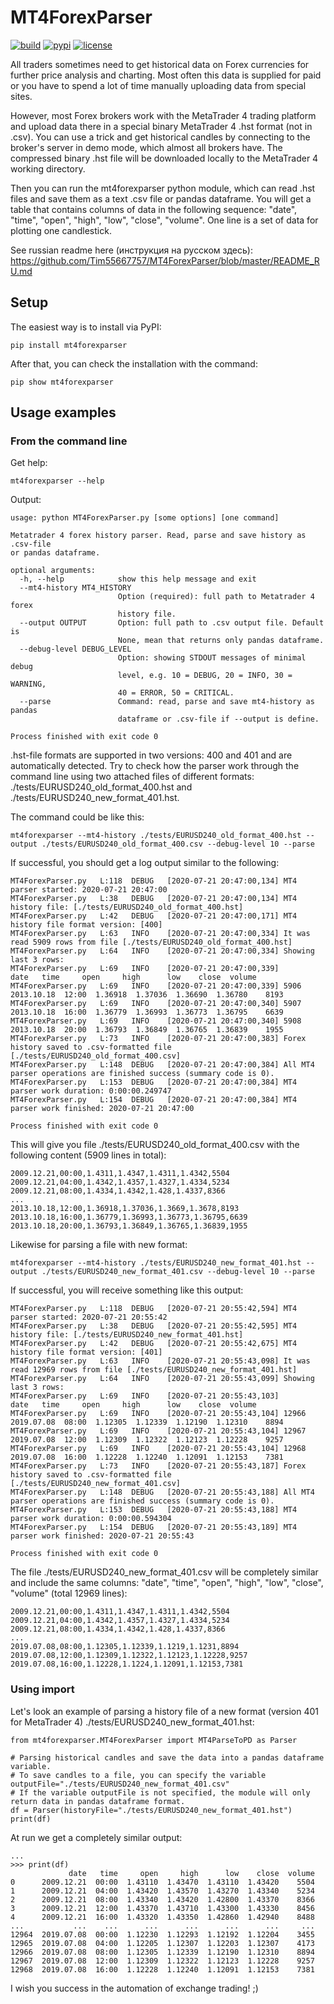 # MT4ForexParser

[![build](https://travis-ci.org/Tim55667757/MT4ForexParser.svg)](https://travis-ci.org/Tim55667757/MT4ForexParser)
[![pypi](https://img.shields.io/pypi/v/MT4ForexParser.svg)](https://pypi.python.org/pypi/MT4ForexParser)
[![license](https://img.shields.io/pypi/l/MT4ForexParser.svg)](https://github.com/Tim55667757/MT4ForexParser/blob/master/LICENSE)

All traders sometimes need to get historical data on Forex currencies for further price analysis and charting. Most often this data is supplied for paid or you have to spend a lot of time manually uploading data from special sites.

However, most Forex brokers work with the MetaTrader 4 trading platform and upload data there in a special binary MetaTrader 4 .hst format (not in .csv). You can use a trick and get historical candles by connecting to the broker's server in demo mode, which almost all brokers have. The compressed binary .hst file will be downloaded locally to the MetaTrader 4 working directory.

Then you can run the mt4forexparser python module, which can read .hst files and save them as a text .csv file or pandas dataframe. You will get a table that contains columns of data in the following sequence: "date", "time", "open", "high", "low", "close", "volume". One line is a set of data for plotting one candlestick.

See russian readme here (инструкция на русском здесь): https://github.com/Tim55667757/MT4ForexParser/blob/master/README_RU.md


## Setup

The easiest way is to install via PyPI:
```commandline
pip install mt4forexparser
```

After that, you can check the installation with the command:
```commandline
pip show mt4forexparser
```


## Usage examples

### From the command line

Get help:
```commandline
mt4forexparser --help
```

Output:
```
usage: python MT4ForexParser.py [some options] [one command]

Metatrader 4 forex history parser. Read, parse and save history as .csv-file
or pandas dataframe.

optional arguments:
  -h, --help            show this help message and exit
  --mt4-history MT4_HISTORY
                        Option (required): full path to Metatrader 4 forex
                        history file.
  --output OUTPUT       Option: full path to .csv output file. Default is
                        None, mean that returns only pandas dataframe.
  --debug-level DEBUG_LEVEL
                        Option: showing STDOUT messages of minimal debug
                        level, e.g. 10 = DEBUG, 20 = INFO, 30 = WARNING,
                        40 = ERROR, 50 = CRITICAL.
  --parse               Command: read, parse and save mt4-history as pandas
                        dataframe or .csv-file if --output is define.

Process finished with exit code 0
```


.hst-file formats are supported in two versions: 400 and 401 and are automatically detected. Try to check how the parser work through the command line using two attached files of different formats: ./tests/EURUSD240_old_format_400.hst and ./tests/EURUSD240_new_format_401.hst.

The command could be like this:
```commandline
mt4forexparser --mt4-history ./tests/EURUSD240_old_format_400.hst --output ./tests/EURUSD240_old_format_400.csv --debug-level 10 --parse
```

If successful, you should get a log output similar to the following:
```
MT4ForexParser.py   L:118  DEBUG   [2020-07-21 20:47:00,134] MT4 parser started: 2020-07-21 20:47:00
MT4ForexParser.py   L:38   DEBUG   [2020-07-21 20:47:00,134] MT4 history file: [./tests/EURUSD240_old_format_400.hst]
MT4ForexParser.py   L:42   DEBUG   [2020-07-21 20:47:00,171] MT4 history file format version: [400]
MT4ForexParser.py   L:63   INFO    [2020-07-21 20:47:00,334] It was read 5909 rows from file [./tests/EURUSD240_old_format_400.hst]
MT4ForexParser.py   L:64   INFO    [2020-07-21 20:47:00,334] Showing last 3 rows:
MT4ForexParser.py   L:69   INFO    [2020-07-21 20:47:00,339]             date   time     open     high      low    close  volume
MT4ForexParser.py   L:69   INFO    [2020-07-21 20:47:00,339] 5906  2013.10.18  12:00  1.36918  1.37036  1.36690  1.36780    8193
MT4ForexParser.py   L:69   INFO    [2020-07-21 20:47:00,340] 5907  2013.10.18  16:00  1.36779  1.36993  1.36773  1.36795    6639
MT4ForexParser.py   L:69   INFO    [2020-07-21 20:47:00,340] 5908  2013.10.18  20:00  1.36793  1.36849  1.36765  1.36839    1955
MT4ForexParser.py   L:73   INFO    [2020-07-21 20:47:00,383] Forex history saved to .csv-formatted file [./tests/EURUSD240_old_format_400.csv]
MT4ForexParser.py   L:148  DEBUG   [2020-07-21 20:47:00,384] All MT4 parser operations are finished success (summary code is 0).
MT4ForexParser.py   L:153  DEBUG   [2020-07-21 20:47:00,384] MT4 parser work duration: 0:00:00.249747
MT4ForexParser.py   L:154  DEBUG   [2020-07-21 20:47:00,384] MT4 parser work finished: 2020-07-21 20:47:00

Process finished with exit code 0
```

This will give you file ./tests/EURUSD240_old_format_400.csv with the following content (5909 lines in total):
```
2009.12.21,00:00,1.4311,1.4347,1.4311,1.4342,5504
2009.12.21,04:00,1.4342,1.4357,1.4327,1.4334,5234
2009.12.21,08:00,1.4334,1.4342,1.428,1.4337,8366
...
2013.10.18,12:00,1.36918,1.37036,1.3669,1.3678,8193
2013.10.18,16:00,1.36779,1.36993,1.36773,1.36795,6639
2013.10.18,20:00,1.36793,1.36849,1.36765,1.36839,1955
```

Likewise for parsing a file with new format:
```commandline
mt4forexparser --mt4-history ./tests/EURUSD240_new_format_401.hst --output ./tests/EURUSD240_new_format_401.csv --debug-level 10 --parse
```

If successful, you will receive something like this output:
```
MT4ForexParser.py   L:118  DEBUG   [2020-07-21 20:55:42,594] MT4 parser started: 2020-07-21 20:55:42
MT4ForexParser.py   L:38   DEBUG   [2020-07-21 20:55:42,595] MT4 history file: [./tests/EURUSD240_new_format_401.hst]
MT4ForexParser.py   L:42   DEBUG   [2020-07-21 20:55:42,675] MT4 history file format version: [401]
MT4ForexParser.py   L:63   INFO    [2020-07-21 20:55:43,098] It was read 12969 rows from file [./tests/EURUSD240_new_format_401.hst]
MT4ForexParser.py   L:64   INFO    [2020-07-21 20:55:43,099] Showing last 3 rows:
MT4ForexParser.py   L:69   INFO    [2020-07-21 20:55:43,103]              date   time     open     high      low    close  volume
MT4ForexParser.py   L:69   INFO    [2020-07-21 20:55:43,104] 12966  2019.07.08  08:00  1.12305  1.12339  1.12190  1.12310    8894
MT4ForexParser.py   L:69   INFO    [2020-07-21 20:55:43,104] 12967  2019.07.08  12:00  1.12309  1.12322  1.12123  1.12228    9257
MT4ForexParser.py   L:69   INFO    [2020-07-21 20:55:43,104] 12968  2019.07.08  16:00  1.12228  1.12240  1.12091  1.12153    7381
MT4ForexParser.py   L:73   INFO    [2020-07-21 20:55:43,187] Forex history saved to .csv-formatted file [./tests/EURUSD240_new_format_401.csv]
MT4ForexParser.py   L:148  DEBUG   [2020-07-21 20:55:43,188] All MT4 parser operations are finished success (summary code is 0).
MT4ForexParser.py   L:153  DEBUG   [2020-07-21 20:55:43,188] MT4 parser work duration: 0:00:00.594304
MT4ForexParser.py   L:154  DEBUG   [2020-07-21 20:55:43,189] MT4 parser work finished: 2020-07-21 20:55:43

Process finished with exit code 0
```

The file ./tests/EURUSD240_new_format_401.csv will be completely similar and include the same columns: "date", "time", "open", "high", "low", "close", "volume" (total 12969 lines):
```
2009.12.21,00:00,1.4311,1.4347,1.4311,1.4342,5504
2009.12.21,04:00,1.4342,1.4357,1.4327,1.4334,5234
2009.12.21,08:00,1.4334,1.4342,1.428,1.4337,8366
...
2019.07.08,08:00,1.12305,1.12339,1.1219,1.1231,8894
2019.07.08,12:00,1.12309,1.12322,1.12123,1.12228,9257
2019.07.08,16:00,1.12228,1.1224,1.12091,1.12153,7381
```


### Using import

Let's look an example of parsing a history file of a new format (version 401 for MetaTrader 4) ./tests/EURUSD240_new_format_401.hst:
```
from mt4forexparser.MT4ForexParser import MT4ParseToPD as Parser

# Parsing historical candles and save the data into a pandas dataframe variable.
# To save candles to a file, you can specify the variable outputFile="./tests/EURUSD240_new_format_401.csv"
# If the variable outputFile is not specified, the module will only return data in pandas dataframe format.
df = Parser(historyFile="./tests/EURUSD240_new_format_401.hst")
print(df)
```

At run we get a completely similar output:
```
...
>>> print(df)
             date   time     open     high      low    close  volume
0      2009.12.21  00:00  1.43110  1.43470  1.43110  1.43420    5504
1      2009.12.21  04:00  1.43420  1.43570  1.43270  1.43340    5234
2      2009.12.21  08:00  1.43340  1.43420  1.42800  1.43370    8366
3      2009.12.21  12:00  1.43370  1.43710  1.43300  1.43330    8456
4      2009.12.21  16:00  1.43320  1.43350  1.42860  1.42940    8488
...           ...    ...      ...      ...      ...      ...     ...
12964  2019.07.08  00:00  1.12230  1.12293  1.12192  1.12204    3455
12965  2019.07.08  04:00  1.12205  1.12307  1.12203  1.12307    4173
12966  2019.07.08  08:00  1.12305  1.12339  1.12190  1.12310    8894
12967  2019.07.08  12:00  1.12309  1.12322  1.12123  1.12228    9257
12968  2019.07.08  16:00  1.12228  1.12240  1.12091  1.12153    7381
```


I wish you success in the automation of exchange trading! ;)
